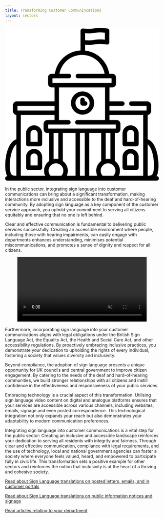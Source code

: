 ```yaml
---
title: Transforming Customer Communincations
layout: sectors
---
```


![Public Sector](/sectors/images/council.png)

In the public sector, integrating sign language into customer communications can bring about a significant transformation, making interactions more inclusive and accessible to the deaf and hard-of-hearing community. By adopting sign language as a key component of the customer service approach, you uphold your commitment to serving all citizens equitably and ensuring that no one is left behind.

Clear and effective communication is fundamental to delivering public services successfully. Creating an accessible environment where people, including those with hearing impairments, can easily engage with departments enhances understanding, minimises potential miscommunications, and promotes a sense of dignity and respect for all citizens.

<div class="container">
  <figure id="videoContainer" data-fullscreen="false">
    <video
      volume="0.0"
      width="100%"
      id="video"
      preload="auto"
      disablePictureInPicture
      controlslist="nodownload"
      autoplay
      muted
      loop
    >
      <source
        src="https://cdn.api.video/vod/vi5rkYIz77AC465BD5BPKAXZ/mp4/1080/source.mp4"
        type="video/mp4"
        aria-labelledby="title"
        aria-describedby="transcript"
      >
      <iframe src="https://embed.api.video/vod/vi5rkYIz77AC465BD5BPKAXZ" width="100%" frameborder="0" scrolling="no" allowfullscreen="true">
      </iframe>
    </video>
  </figure>
</div>

Furthermore, incorporating sign language into your customer communications aligns with legal obligations under the British Sign Language Act, the Equality Act, the Health and Social Care Act, and other accessibility regulations. By proactively embracing inclusive practices, you demonstrate your dedication to upholding the rights of every individual, fostering a society that values diversity and inclusivity.

Beyond compliance, the adoption of sign language presents a unique opportunity for UK councils and central government to improve citizen engagement. By catering to the needs of the deaf and hard-of-hearing communities, we build stronger relationships with all citizens and instill confidence in the effectiveness and responsiveness of your public services.

Embracing technology is a crucial aspect of this transformation. Utilising sign language video content on digital and analogue platforms ensures that your services are accessible across various channels, including websites, emails, signage and even posted correspondence. This technological integration not only expands your reach but also demonstrates your adaptability to modern communication preferences.

Integrating sign language into customer communications is a vital step for the public sector: Creating an inclusive and accessible landscape reinforces your dedication to serving all residents with integrity and fairness. Through clear and effective communication, compliance with legal requirements, and the use of technology, local and national government agencies can foster a society where everyone feels valued, heard, and empowered to participate fully in civic life. This transformation sets a positive example for other sectors and reinforces the notion that inclusivity is at the heart of a thriving and cohesive society.

[Read about Sign Language translations on posted letters, emails, and in customer portals](/solutions/correspondent)

[Read about Sign Language translations on public information notices and signage](/solutions/gazette)

[Read articles relating to your department](/sectors/public-sector/departments)

